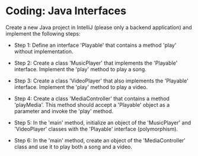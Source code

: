 # Coding: Java Interfaces

Create a new Java project in IntelliJ (please only a backend application) and implement the following steps:



- Step 1: Define an interface 'Playable' that contains a method 'play' without implementation.

- Step 2: Create a class 'MusicPlayer' that implements the 'Playable' interface. Implement the 'play' method to play a song.

- Step 3: Create a class 'VideoPlayer' that also implements the 'Playable' interface. Implement the 'play' method to play a video.

- Step 4: Create a class 'MediaController' that contains a method 'playMedia'. This method should accept a 'Playable' object as a parameter and invoke the 'play' method.

- Step 5: In the 'main' method, initialize an object of the 'MusicPlayer' and 'VideoPlayer' classes with the 'Playable' interface (polymorphism).

- Step 6: In the 'main' method, create an object of the 'MediaController' class and use it to play both a song and a video.
